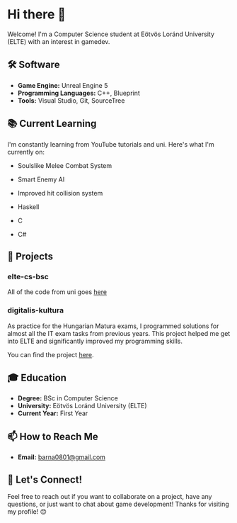 # Hi there 👋

Welcome! I'm a Computer Science student at Eötvös Loránd University (ELTE) with an interest in gamedev.

## 🛠️ Software

- **Game Engine:** Unreal Engine 5
- **Programming Languages:** C++, Blueprint
- **Tools:** Visual Studio, Git, SourceTree

## 📚 Current Learning

I'm constantly learning from YouTube tutorials and uni. Here's what I'm currently on:

- Soulslike Melee Combat System
- Smart Enemy AI
- Improved hit collision system

- Haskell
- C
- C#

## 🌱 Projects

### elte-cs-bsc
All of the code from uni goes [here](https://github.com/Lothiard/elte-cs-bsc)

### digitalis-kultura
As practice for the Hungarian Matura exams, I programmed solutions for almost all the IT exam tasks from previous years. This project helped me get into ELTE and significantly improved my programming skills.

You can find the project [here](https://github.com/Lothiard/digitalis-kultura).

## 🎓 Education

- **Degree:** BSc in Computer Science
- **University:** Eötvös Loránd University (ELTE)
- **Current Year:** First Year

## 📫 How to Reach Me

- **Email:** [barna0801@gmail.com](mailto:barna0801@gmail.com)

## 💬 Let's Connect!

Feel free to reach out if you want to collaborate on a project, have any questions, or just want to chat about game development!
Thanks for visiting my profile! 😊

